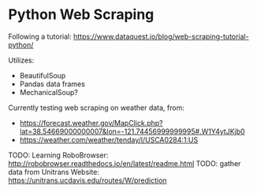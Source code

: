 # Python Web Scraping
Following a tutorial: https://www.dataquest.io/blog/web-scraping-tutorial-python/

Utilizes:
- BeautifulSoup
- Pandas data frames
- MechanicalSoup?

Currently testing web scraping on weather data, from:
- https://forecast.weather.gov/MapClick.php?lat=38.54669000000007&lon=-121.74456999999995#.W1Y4ytJKjb0
- https://weather.com/weather/tenday/l/USCA0284:1:US

TODO: Learning RoboBrowser: http://robobrowser.readthedocs.io/en/latest/readme.html
TODO: gather data from Unitrans Website: https://unitrans.ucdavis.edu/routes/W/prediction
